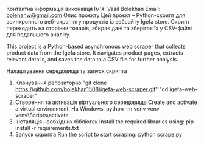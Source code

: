 Контактна інформація виконавця
Ім'я: Vasil Bolekhan
Email: bolehanw@gmail.com
Опис проєкту
Цей проєкт – Python-скрипт для асинхронного веб-скрапінгу продуктів із вебсайту Igefa store. Скрипт переходить на сторінки товарів, збирає дані та зберігає їх у CSV-файлі для подальшого аналізу.

This project is a Python-based asynchronous web scraper that collects product data from the Igefa store. It navigates product pages, extracts relevant details, and saves the data to a CSV file for further analysis.

Налаштування середовища та запуск скрипта
1. Клонування репозиторію
"git clone https://github.com/bolekhan1508/igefa-web-scraper.git"
"cd igefa-web-scraper"
2. Створення та активація віртуального середовища
Create and activate a virtual environment.
На Windows:
python -m venv venv
venv\Scripts\activate
3. Інсталяція необхідних бібліотек
Install the required libraries using:
pip install -r requirements.txt
4. Запуск скрипта
Run the script to start scraping:
python scrape.py
